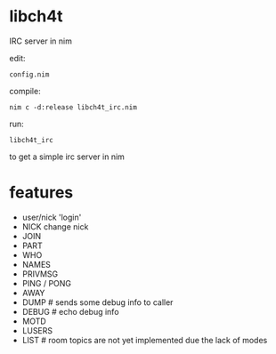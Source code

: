 # libch4t
IRC server in nim

edit:
    
    config.nim

compile:
  
    nim c -d:release libch4t_irc.nim

run:
  
    libch4t_irc
    
to get a simple irc server in nim

# features
- user/nick 'login'
- NICK change nick
- JOIN
- PART
- WHO
- NAMES
- PRIVMSG
- PING / PONG
- AWAY
- DUMP # sends some debug info to caller
- DEBUG # echo debug info
- MOTD
- LUSERS
- LIST  # room topics are not yet implemented due the lack of modes